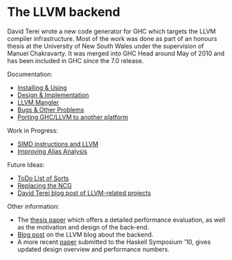# The LLVM backend


David Terei wrote a new code generator for GHC which targets the LLVM compiler infrastructure. Most of the work was done as part of an honours thesis at the University of New South Wales under the supervision of Manuel Chakravarty. It was merged into GHC Head around May of 2010 and has been included in GHC since the 7.0 release.


Documentation:

- [Installing & Using](commentary/compiler/backends/llvm/installing)
- [Design & Implementation](commentary/compiler/backends/llvm/design)
- [LLVM Mangler](commentary/compiler/backends/llvm/mangler)
- [Bugs & Other Problems](commentary/compiler/backends/llvm/development-notes)
- [Porting GHC/LLVM to another platform](commentary/compiler/backends/llvm/ghc-llvm-porting)


Work in Progress:

- [SIMD instructions and LLVM](simd)
- [Improving Alias Analysis](commentary/compiler/backends/llvm/alias)


Future Ideas:

- [ToDo List of Sorts](commentary/compiler/backends/llvm/wip)
- [Replacing the NCG](commentary/compiler/backends/llvm/replacing-ncg)
- [ David Terei blog post of LLVM-related projects](http://dterei.blogspot.com/2011/09/ghc-project-for-all.html)


Other information:

- The [ thesis paper](http://www.cse.unsw.edu.au/~pls/thesis/davidt-thesis.pdf) which offers a detailed performance evaluation, as well as the motivation and design of the back-end.
- [ Blog post](http://blog.llvm.org/2010/05/glasgow-haskell-compiler-and-llvm.html) on the LLVM blog about the backend.
- A more recent [ paper](http://www.cse.unsw.edu.au/~chak/papers/TC10.html) submitted to the Haskell Symposium '10, gives updated design overview and performance numbers.
